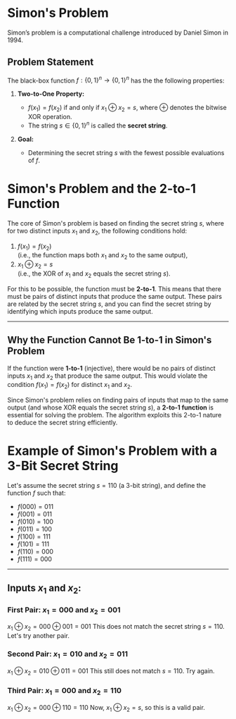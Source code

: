 # Simon's Problem

Simon’s problem is a computational challenge introduced by Daniel Simon in 1994. 

## Problem Statement

The black-box function $`f : \{0, 1\}^n \to \{0, 1\}^n`$ has the the following properties:

1. **Two-to-One Property:**
   - $`f(x_1) = f(x_2)`$ if and only if $`x_1 \oplus x_2 = s`$, where $`\oplus`$ denotes the bitwise XOR operation.
   - The string $`s \in \{0, 1\}^n`$ is called the **secret string**.

2. **Goal:**
   - Determining the secret string $`s`$ with the fewest possible evaluations of $`f`$.

# Simon's Problem and the 2-to-1 Function

The core of Simon's problem is based on finding the secret string $`s`$, where for two distinct inputs $`x_1`$ and $`x_2`$, the following conditions hold:

1. $`f(x_1) = f(x_2)`$  
   (i.e., the function maps both $`x_1`$ and $`x_2`$ to the same output),
2. $`x_1 \oplus x_2 = s`$  
   (i.e., the XOR of $`x_1`$ and $`x_2`$ equals the secret string $`s`$).

For this to be possible, the function must be **2-to-1**. This means that there must be pairs of distinct inputs that produce the same output. These pairs are related by the secret string $`s`$, and you can find the secret string by identifying which inputs produce the same output.

---
## Why the Function Cannot Be 1-to-1 in Simon's Problem

If the function were **1-to-1** (injective), there would be no pairs of distinct inputs $`x_1`$ and $`x_2`$ that produce the same output. This would violate the condition $`f(x_1) = f(x_2)`$ for distinct $`x_1`$ and $`x_2`$.

Since Simon's problem relies on finding pairs of inputs that map to the same output (and whose XOR equals the secret string $`s`$), a **2-to-1 function** is essential for solving the problem. The algorithm exploits this 2-to-1 nature to deduce the secret string efficiently.

# Example of Simon's Problem with a 3-Bit Secret String

Let's assume the secret string $`s = 110`$ (a 3-bit string), and define the function $`f`$ such that:

- $`f(000) = 011`$
- $`f(001) = 011`$
- $`f(010) = 100`$
- $`f(011) = 100`$
- $`f(100) = 111`$
- $`f(101) = 111`$
- $`f(110) = 000`$
- $`f(111) = 000`$

---

## Inputs $`x_1`$ and $`x_2`$:

### First Pair: $`x_1 = 000`$ and $`x_2 = 001`$


   $`
   x_1 \oplus x_2 = 000 \oplus 001 = 001
  `$
   This does not match the secret string $`s = 110`$. Let's try another pair.

###  Second Pair: $`x_1 = 010`$ and $`x_2 = 011`$

  $`
   x_1 \oplus x_2 = 010 \oplus 011 = 001
  `$
   This still does not match $`s = 110`$. Try again.

### Third Pair: $`x_1 = 000`$ and $`x_2 = 110`$

   $`
   x_1 \oplus x_2 = 000 \oplus 110 = 110
   `$
   Now, $`x_1 \oplus x_2 = s`$, so this is a valid pair.
